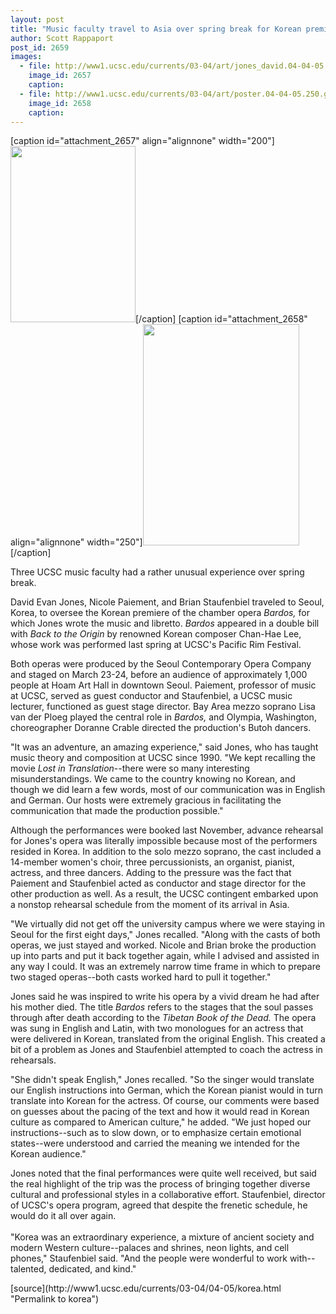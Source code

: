 ```yaml
---
layout: post
title: "Music faculty travel to Asia over spring break for Korean premiere of professor's first opera"
author: Scott Rappaport
post_id: 2659
images:
  - file: http://www1.ucsc.edu/currents/03-04/art/jones_david.04-04-05.200.jpg
    image_id: 2657
    caption: 
  - file: http://www1.ucsc.edu/currents/03-04/art/poster.04-04-05.250.gif
    image_id: 2658
    caption: 
---
```


[caption id="attachment_2657" align="alignnone" width="200"]<a href="http://localhost/mysite/wp-content/uploads/2004/04/jones_david.04-04-05.200.jpg"><img class="size-full wp-image-2657" src="http://localhost/mysite/wp-content/uploads/2004/04/jones_david.04-04-05.200.jpg" alt="" width="200" height="282" /></a>[/caption]
[caption id="attachment_2658" align="alignnone" width="250"]<a href="http://localhost/mysite/wp-content/uploads/2004/04/poster.04-04-05.250.gif"><img class="size-full wp-image-2658" src="http://localhost/mysite/wp-content/uploads/2004/04/poster.04-04-05.250.gif" alt="" width="250" height="354" /></a>[/caption]
<p>
  Three UCSC music faculty had a rather unusual experience over spring break.<br>
</p>
<p>
  David Evan Jones, Nicole Paiement, and Brian Staufenbiel traveled to Seoul, Korea, to oversee the Korean premiere of the chamber opera <i>Bardos,</i> for which Jones wrote the music and libretto. <i>Bardos</i> appeared in a double bill with <i>Back to the Origin</i> by renowned Korean composer Chan-Hae Lee, whose work was performed last spring at UCSC's Pacific Rim Festival.<br>
</p>
<p>
  Both operas were produced by the Seoul Contemporary Opera Company and staged on March 23-24, before an audience of approximately 1,000 people at Hoam Art Hall in downtown Seoul. Paiement, professor of music at UCSC, served as guest conductor and Staufenbiel, a UCSC music lecturer, functioned as guest stage director. Bay Area mezzo soprano Lisa van der Ploeg played the central role in <i>Bardos,</i> and Olympia, Washington, choreographer Doranne Crable directed the production's Butoh dancers.<br>
</p>
<p>
  "It was an adventure, an amazing experience," said Jones, who has taught music theory and composition at UCSC since 1990. "We kept recalling the movie <i>Lost in Translation</i>--there were so many interesting misunderstandings. We came to the country knowing no Korean, and though we did learn a few words, most of our communication was in English and German. Our hosts were extremely gracious in facilitating the communication that made the production possible."<br>
</p>
<p>
  Although the performances were booked last November, advance rehearsal for Jones's opera was literally impossible because most of the performers resided in Korea. In addition to the solo mezzo soprano, the cast included a 14-member women's choir, three percussionists, an organist, pianist, actress, and three dancers. Adding to the pressure was the fact that Paiement and Staufenbiel acted as conductor and stage director for the other production as well. As a result, the UCSC contingent embarked upon a nonstop rehearsal schedule from the moment of its arrival in Asia.<br>
</p>
<p>
  "We virtually did not get off the university campus where we were staying in Seoul for the first eight days," Jones recalled. "Along with the casts of both operas, we just stayed and worked. Nicole and Brian broke the production up into parts and put it back together again, while I advised and assisted in any way I could. It was an extremely narrow time frame in which to prepare two staged operas--both casts worked hard to pull it together."<br>
</p>
<p>
  Jones said he was inspired to write his opera by a vivid dream he had after his mother died. The title <i>Bardos</i> refers to the stages that the soul passes through after death according to the <i>Tibetan Book of the Dead.</i> The opera was sung in English and Latin, with two monologues for an actress that were delivered in Korean, translated from the original English. This created a bit of a problem as Jones and Staufenbiel attempted to coach the actress in rehearsals.<br>
</p>
<p>
  "She didn't speak English," Jones recalled. "So the singer would translate our English instructions into German, which the Korean pianist would in turn translate into Korean for the actress. Of course, our comments were based on guesses about the pacing of the text and how it would read in Korean culture as compared to American culture," he added. "We just hoped our instructions--such as to slow down, or to emphasize certain emotional states--were understood and carried the meaning we intended for the Korean audience."<br>
</p>
<p>
  Jones noted that the final performances were quite well received, but said the real highlight of the trip was the process of bringing together diverse cultural and professional styles in a collaborative effort. Staufenbiel, director of UCSC's opera program, agreed that despite the frenetic schedule, he would do it all over again.<br>
  <br>
  "Korea was an extraordinary experience, a mixture of ancient society and modern Western culture--palaces and shrines, neon lights, and cell phones," Staufenbiel said. "And the people were wonderful to work with--talented, dedicated, and kind."<br>
</p>
[source](http://www1.ucsc.edu/currents/03-04/04-05/korea.html "Permalink to korea")
